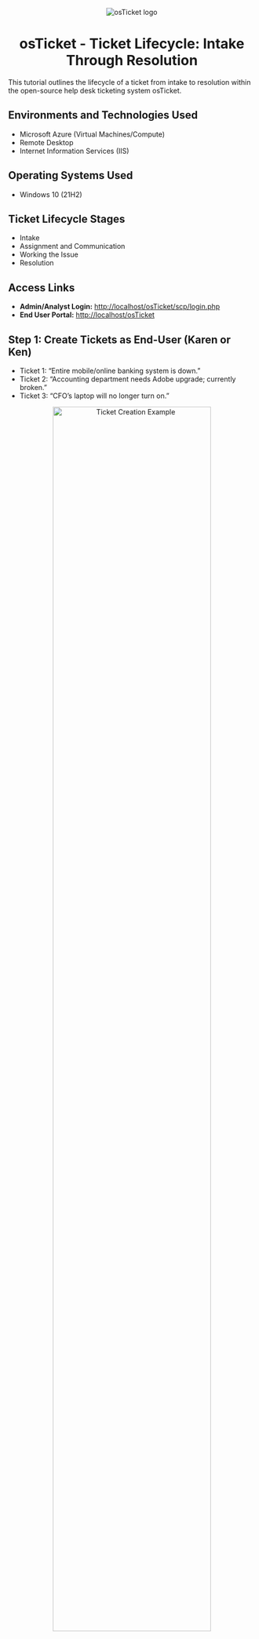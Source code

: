 <p align="center">
  <img src="https://i.imgur.com/Clzj7Xs.png" alt="osTicket logo" />
</p>

<h1 align="center">osTicket - Ticket Lifecycle: Intake Through Resolution</h1>

<p>
  This tutorial outlines the lifecycle of a ticket from intake to resolution within the open-source help desk ticketing system osTicket.
</p>

<h2>Environments and Technologies Used</h2>
<ul>
  <li>Microsoft Azure (Virtual Machines/Compute)</li>
  <li>Remote Desktop</li>
  <li>Internet Information Services (IIS)</li>
</ul>

<h2>Operating Systems Used</h2>
<ul>
  <li>Windows 10 (21H2)</li>
</ul>

<h2>Ticket Lifecycle Stages</h2>
<ul>
  <li>Intake</li>
  <li>Assignment and Communication</li>
  <li>Working the Issue</li>
  <li>Resolution</li>
</ul>

<h2>Access Links</h2>
<ul>
  <li><strong>Admin/Analyst Login:</strong> <a href="http://localhost/osTicket/scp/login.php">http://localhost/osTicket/scp/login.php</a></li>
  <li><strong>End User Portal:</strong> <a href="http://localhost/osTicket">http://localhost/osTicket</a></li>
</ul>

<h2>Step 1: Create Tickets as End-User (Karen or Ken)</h2>
<ul>
  <li>Ticket 1: “Entire mobile/online banking system is down.”</li>
  <li>Ticket 2: “Accounting department needs Adobe upgrade; currently broken.”</li>
  <li>Ticket 3: “CFO’s laptop will no longer turn on.”</li>
</ul>

<p align="center">
  <img src="https://i.imgur.com/pBGk9xV.png" width="80%" alt="Ticket Creation Example" />
</p>

<h2>Step 2: Assign Properties as Help Desk Agent (John)</h2>
<ul>
  <li><strong>Ticket 1:</strong> Sev-A (1hr, 24/7) — Department: Online Banking<br />Note: Observe if ticket becomes inaccessible after escalation.</li>
  <li><strong>Ticket 2:</strong> Sev-B (4hr, 24/7) — Department: Support</li>
  <li><strong>Ticket 3:</strong> Sev-B (4hr, 24/7) — Department: Support</li>
  Too assign SLA click on defult SLA and assign the approptiate SLA
  Too assign a help topick click the link nect to help topic
  Too assign a agent or team click on unassigned assign too
</ul>

<p align="center">
  <img src="https://i.imgur.com/RuH4u0Z.png" width="80%" alt="Ticket Assignment" />
   <img src="https://i.imgur.com/BKNPDk9.png" width="80%" alt="Ticket Assignment" />
   <img src="https://i.imgur.com/TCwXxxz.png" width="80%" alt="Ticket Assignment" />
</p>

<h2>Step 3: Work Tickets to Completion</h2>
<ul>
  <li>Ticket 1: Resolved by Jane</li>
  <li>Ticket 2: Resolved by John</li>
  <li>Ticket 3: Resolved by John</li>
  Too resolve a ticket click on the link next to status then resolve
</ul>

<p align="center">
  <img src="https://i.imgur.com/j8d8sh4.png" width="80%" alt="Ticket Resolution" />
</p>

<h2>Best Practices & Reminders</h2>

<h3>Email Functionality</h3>
<p>Most ticketing systems send email notifications to users whenever a ticket is updated. Users can respond directly through email.</p>

<h3>Real-World Intake</h3>
<p>
  Tickets can be created through phone calls, chat apps, email, web forms, or even casual hallway conversations.  
  It’s okay to fix things on the spot, but you should always create a ticket to track work for reporting and metrics.
</p>



